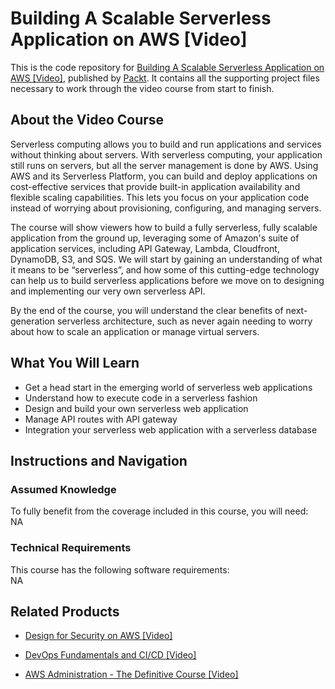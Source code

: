 # Building A Scalable Serverless Application on AWS [Video]
This is the code repository for [Building A Scalable Serverless Application on AWS [Video]](https://www.packtpub.com/virtualization-and-cloud/building-scalable-serverless-application-aws-video?utm_source=github&utm_medium=repository&utm_campaign=9781788476065), published by [Packt](https://www.packtpub.com/?utm_source=github). It contains all the supporting project files necessary to work through the video course from start to finish.
## About the Video Course
Serverless computing allows you to build and run applications and services without thinking about servers. With serverless computing, your application still runs on servers, but all the server management is done by AWS. Using AWS and its Serverless Platform, you can build and deploy applications on cost-effective services that provide built-in application availability and flexible scaling capabilities. This lets you focus on your application code instead of worrying about provisioning, configuring, and managing servers.

The course will show viewers how to build a fully serverless, fully scalable application from the ground up, leveraging some of Amazon's suite of application services, including API Gateway, Lambda, Cloudfront, DynamoDB, S3, and SQS. We will start by gaining an understanding of what it means to be “serverless”, and how some of this cutting-edge technology can help us to build serverless applications before we move on to designing and implementing our very own serverless API. 

By the end of the course, you will understand the clear benefits of next-generation serverless architecture, such as never again needing to worry about how to scale an application or manage virtual servers.

<H2>What You Will Learn</H2>
<DIV class=book-info-will-learn-text>
<UL>
<LI>Get a head start in the emerging world of serverless web applications 
<LI>Understand how to execute code in a serverless fashion 
<LI>Design and build your own serverless web application 
<LI>Manage API routes with API gateway 
<LI>Integration your serverless web application with a serverless database </LI></UL></DIV>

## Instructions and Navigation
### Assumed Knowledge
To fully benefit from the coverage included in this course, you will need:<br/>
NA
### Technical Requirements
This course has the following software requirements:<br/>
NA

## Related Products
* [Design for Security on AWS [Video]]()

* [DevOps Fundamentals and CI/CD [Video]]()

* [AWS Administration - The Definitive Course [Video]]()


